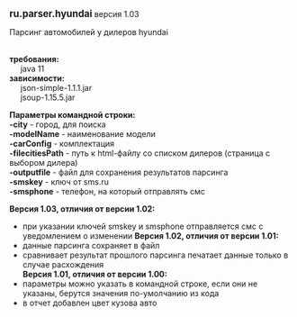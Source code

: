<big><b>ru.parser.hyundai</b></big> версия 1.03<br> 
 
Парсинг автомобилей у дилеров hyundai<br><br> 

<b>требования:</b><br>&nbsp;&nbsp;&nbsp;&nbsp; java 11<br>
<b>зависимости:</b><br>&nbsp;&nbsp;&nbsp;&nbsp; json-simple-1.1.1.jar<br>&nbsp;&nbsp;&nbsp;&nbsp; jsoup-1.15.5.jar

<b>Параметры командной строки:</b><br>
<b>-city</b> - город, для поиска<br>
<b>-modelName</b> - наименование модели<br>
<b>-carConfig</b> - комплектация<br>
<b>-filecitiesPath</b> - путь к html-файлу со списком дилеров (страница с выбором дилера)<br>
<b>-outputfile</b> - файл для сохранения результатов парсинга<br>
<b>-smskey</b> - ключ от sms.ru<br>
<b>-smsphone</b> - телефон, на который отправлять смс<br>

<b>Версия 1.03, отличия от версии 1.02:</b><br>
* при указании ключей smskey и smsphone  отправляется смс с уведомлением о изменении
<b>Версия 1.02, отличия от версии 1.01:</b><br>
* данные парсинга сохраняет в файл
* сравнивает результат прошлого парсинга печатает данные только в случае расхождения<br>
<b>Версия 1.01, отличия от версии 1.00:</b><br>
* параметры можно указать в командной строке, если они не указаны, берутся значения по-умолчанию из кода
* в отчет добавлен цвет кузова авто

